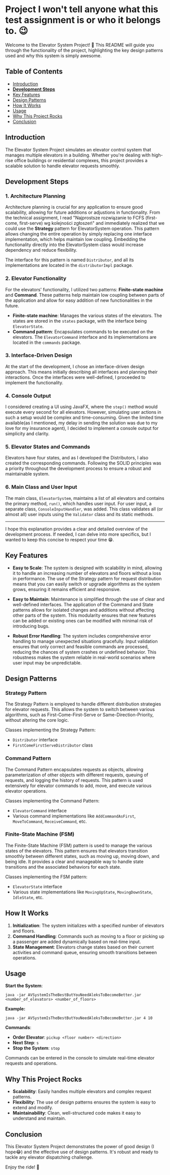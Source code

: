 # Project I won't tell anyone what this test assignment is or who it belongs to. 😉

Welcome to the Elevator System Project! 🚀 This README will guide you through the functionality of the project, highlighting the key design patterns used and why this system is simply awesome.

## Table of Contents
- [Introduction](#introduction)
- [**Development Steps**](#development-steps)
- [Key Features](#key-features)
- [Design Patterns](#design-patterns)
- [How It Works](#how-it-works)
- [Usage](#usage)
- [Why This Project Rocks](#why-this-project-rocks)
- [Conclusion](#conclusion)

## Introduction

The Elevator System Project simulates an elevator control system that manages multiple elevators in a building. Whether you're dealing with high-rise office buildings or residential complexes, this project provides a scalable solution to handle elevator requests smoothly.

## Development Steps

### 1. Architecture Planning

Architecture planning is crucial for any application to ensure good scalability, allowing for future additions or adjustions in functionality. From the technical assignment, I read "Najprostsze rozwiązanie to FCFS (first-come, first-serve) wg kolejności zgłoszeń" and immediately realized that we could use the **Strategy** pattern for ElevatorSystem operation. This pattern allows changing the entire operation by simply replacing one interface implementation, which helps maintain low coupling. Embedding the functionality directly into the ElevatorSystem class would increase dependency and reduce flexibility. 

The interface for this pattern is named `Distributor`, and all its implementations are located in the `distributorImpl` package.

### 2. Elevator Functionality

For the elevators' functionality, I utilized two patterns: **Finite-state machine** and **Command**. These patterns help maintain low coupling between parts of the application and allow for easy addition of new functionalities in the future.

- **Finite-state machine**: Manages the various states of the elevators. The states are stored in the `states` package, with the interface being `ElevatorState`.
- **Command pattern**: Encapsulates commands to be executed on the elevators. The `ElevatorCommand` interface and its implementations are located in the `commands` package.

### 3. Interface-Driven Design

At the start of the development, I chose an interface-driven design approach. This means initially describing all interfaces and planning their interactions. Once the interfaces were well-defined, I proceeded to implement the functionality.

### 4. Console Output

I considered creating a UI using JavaFX, where the `step()` method would execute every second for all elevators. However, simulating user actions in such a setup would be complex and time-consuming. Given the limited time available(as I mentioned, my delay in sending the solution was due to my love for my insurance agent), I decided to implement a console output for simplicity and clarity.

### 5. Elevator States and Commands

Elevators have four states, and as I developed the Distributors, I also created the corresponding commands. Following the SOLID principles was a priority throughout the development process to ensure a robust and maintainable system.

### 6. Main Class and User Input

The main class, `ElevatorSystem`, maintains a list of all elevators and contains the primary method, `run()`, which handles user input. For user input, a separate class, `ConsoleInputHandler`, was added. This class validates all (or almost all) user inputs using the `Validator` class and its static methods.

---

I hope this explanation provides a clear and detailed overview of the development process. If needed, I can delve into more specifics, but I wanted to keep this concise to respect your time 😁.


## Key Features

- **Easy to Scale**: The system is designed with scalability in mind, allowing it to handle an increasing number of elevators and floors without a loss in performance. The use of the Strategy pattern for request distribution means that you can easily switch or upgrade algorithms as the system grows, ensuring it remains efficient and responsive.

- **Easy to Maintain**: Maintenance is simplified through the use of clear and well-defined interfaces. The application of the Command and State patterns allows for isolated changes and additions without affecting other parts of the system. This modularity ensures that new features can be added or existing ones can be modified with minimal risk of introducing bugs.

- **Robust Error Handling**: The system includes comprehensive error handling to manage unexpected situations gracefully. Input validation ensures that only correct and feasible commands are processed, reducing the chances of system crashes or undefined behavior. This robustness makes the system reliable in real-world scenarios where user input may be unpredictable.


## Design Patterns

### Strategy Pattern

The Strategy Pattern is employed to handle different distribution strategies for elevator requests. This allows the system to switch between various algorithms, such as First-Come-First-Serve or Same-Direction-Priority, without altering the core logic.

Classes implementing the Strategy Pattern:
- `Distributor` interface
- `FirstComeFirstServeDistributor` class

### Command Pattern

The Command Pattern encapsulates requests as objects, allowing parameterization of other objects with different requests, queuing of requests, and logging the history of requests. This pattern is used extensively for elevator commands to add, move, and execute various elevator operations.

Classes implementing the Command Pattern:
- `ElevatorCommand` interface
- Various command implementations like `AddCommandAsFirst`, `MoveToCommand`, `ReceiveCommand`, etc.

### Finite-State Machine (FSM)

The Finite-State Machine (FSM) pattern is used to manage the various states of the elevators. This pattern ensures that elevators transition smoothly between different states, such as moving up, moving down, and being idle. It provides a clear and manageable way to handle state transitions and the associated behaviors for each state.

Classes implementing the FSM pattern:
- `ElevatorState` interface
- Various state implementations like `MovingUpState`, `MovingDownState`, `IdleState`, etc.

## How It Works
1. **Initialization**: The system initializes with a specified number of elevators and floors.
2. **Command Handling**: Commands such as moving to a floor or picking up a passenger are added dynamically based on real-time input.
3. **State Management**: Elevators change states based on their current activities and command queue, ensuring smooth transitions between operations.

## Usage

**Start the System**:
```
java -jar AVSystemIsTheBestButYouNeedAleksToBecomeBetter.jar <number_of_elevators> <number_of_floors>
```

**Example:**
```
java -jar AVSystemIsTheBestButYouNeedAleksToBecomeBetter.jar 4 10
```

**Commands**:
- **Order Elevator**: `pickup <floor number> <direction>`
- **Next Step**: `s`
- **Stop the System**: `stop`

Commands can be entered in the console to simulate real-time elevator requests and operations.

## Why This Project Rocks
- **Scalability**: Easily handles multiple elevators and complex request patterns.
- **Flexibility**: The use of design patterns ensures the system is easy to extend and modify.
- **Maintainability**: Clean, well-structured code makes it easy to understand and maintain.

## Conclusion

This Elevator System Project demonstrates the power of good design (I hope😂) and the effective use of design patterns. It's robust and ready to tackle any elevator dispatching challenge.

Enjoy the ride! 🎉


